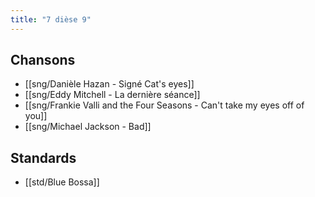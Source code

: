 ```yaml
---
title: "7 dièse 9"
---
```


## Chansons

- [[sng/Danièle Hazan - Signé Cat's eyes]]
- [[sng/Eddy Mitchell - La dernière séance]]
- [[sng/Frankie Valli and the Four Seasons - Can't take my eyes off of you]]
- [[sng/Michael Jackson - Bad]]

## Standards

- [[std/Blue Bossa]]

